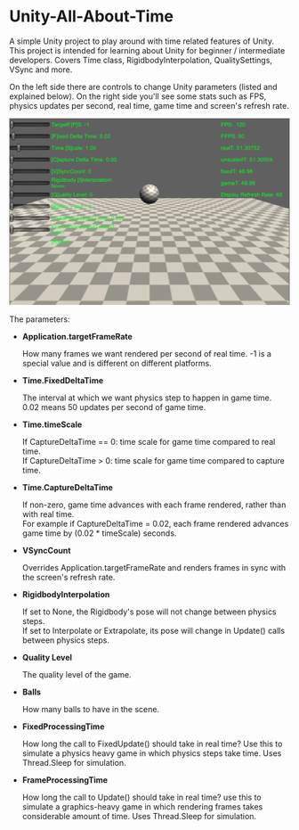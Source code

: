 # Unity-All-About-Time
A simple Unity project to play around with time related features of Unity. This project is intended for learning about Unity for beginner / intermediate developers. Covers Time class, RigidbodyInterpolation, QualitySettings, VSync and more.

On the left side there are controls to change Unity parameters (listed and explained below). On the right side you'll see some stats such as FPS, physics updates per second, real time, game time and screen's refresh rate.

![screenshot](https://raw.githubusercontent.com/hk1ll3r/Unity-All-About-Time/master/screenshot.png)

The parameters:

* **Application.targetFrameRate**

  How many frames we want rendered per second of real time. -1 is a special value and is different on different platforms.

* **Time.FixedDeltaTime**

  The interval at which we want physics step to happen in game time. 0.02 means 50 updates per second of game time.

* **Time.timeScale**

  If CaptureDeltaTime == 0: time scale for game time compared to real time.  
  If CaptureDeltaTime >  0: time scale for game time compared to capture time.
  
* **Time.CaptureDeltaTime**

  If non-zero, game time advances with each frame rendered, rather than with real time.  
  For example if CaptureDeltaTime = 0.02, each frame rendered advances game time by (0.02 * timeScale) seconds.

* **VSyncCount**

  Overrides Application.targetFrameRate and renders frames in sync with the screen's refresh rate.

* **RigidbodyInterpolation**

  If set to None, the Rigidbody's pose will not change between physics steps.  
  If set to Interpolate or Extrapolate, its pose will change in Update() calls between physics steps.
  
* **Quality Level**

  The quality level of the game.
  
* **Balls**

  How many balls to have in the scene.
  
* **FixedProcessingTime**

  How long the call to FixedUpdate() should take in real time? Use this to simulate a physics heavy game in which physics steps take time. Uses Thread.Sleep for simulation.
  
* **FrameProcessingTime**

  How long the call to Update() should take in real time? use this to simulate a graphics-heavy game in which rendering frames takes considerable amount of time. Uses Thread.Sleep for simulation.
